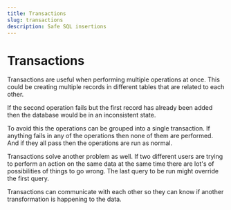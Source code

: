 ```yaml
---
title: Transactions
slug: transactions
description: Safe SQL insertions
---
```


# Transactions

Transactions are useful when performing multiple operations at once. This could be creating multiple records in different tables that are related to each other.

If the second operation fails but the first record has already been added then the database would be in an inconsistent state.

To avoid this the operations can be grouped into a single transaction. If anything fails in any of the operations then none of them are performed. And if they all pass then the operations are run as normal.

Transactions solve another problem as well. If two different users are trying to perform an action on the same data at the same time there are lot's of possibilities of things to go wrong. The last query to be run might override the first query.

Transactions can communicate with each other so they can know if another transformation is happening to the data.
